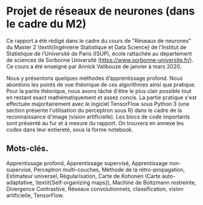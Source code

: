 # Projet de réseaux de neurones (dans le cadre du M2)

Ce rapport a été rédigé dans le cadre du cours de "Réseaux de neurones" du Master 2 \textit{Ingénierie Statistique et Data Science} de l’Institut de Statistique de l’Université de Paris (ISUP), école rattachée au département de sciences de Sorbonne Université (https://www.sorbonne-universite.fr/). Ce cours a été enseigné par Annick Valibouze de janvier à mars 2020.
    
Nous y présentons quelques méthodes d’apprentissage profond. Nous abordons les points de vue théorique de ces algorithmes ainsi que pratique. Pour la partie théorique, nous avons tâché d'être le plus clair possible tout en restant exact mathématiquement et assez concis. La partie pratique s'est effectuée majoritairement avec le logiciel TensorFlow sous Python 3 (une section présente l'utilisation du perceptron sous R) dans le cadre de la reconnaissance d'image (vision artificielle). Les blocs de code importants sont présenté au fur et à mesure du rapport. On trouvera en annexe les codes dans leur entiereté, sous la forme notebook.

## Mots-clés.
Apprentissage profond, Apprentissage supervisé, Apprentissage non-supervisé, Perceptron multi-couches, Méthode de la rétro-propagation, Estimateur universel, Régularisation, Carte de Kohonen (Carte auto-adaptative, \textit{Self-organizing maps}), Machine de Boltzmann restreinte, Divergence Contrastive, Réseaux convolutionnels, classification, vision artificielle, TensorFlow.
